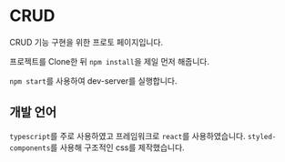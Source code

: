 # CRUD
CRUD 기능 구현을 위한 프로토 페이지입니다.

프로젝트를 Clone한 뒤 `npm install`을 제일 먼저 해줍니다.

`npm start`를 사용하여 dev-server를 실행합니다.

## 개발 언어
`typescript`를 주로 사용하였고 프레임워크로 `react`를 사용하였습니다.
`styled-components`를 사용해 구조적인 css를 제작했습니다.